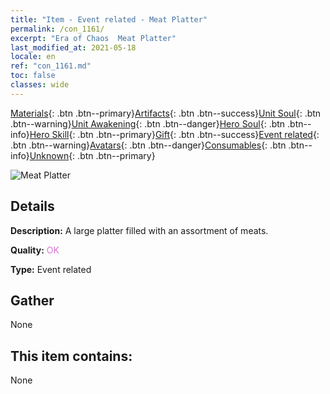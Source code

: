 ```yaml
---
title: "Item - Event related - Meat Platter"
permalink: /con_1161/
excerpt: "Era of Chaos  Meat Platter"
last_modified_at: 2021-05-18
locale: en
ref: "con_1161.md"
toc: false
classes: wide
---
```

 [Materials](/Items/){: .btn .btn--primary}[Artifacts](/Items/Artifacts/){: .btn .btn--success}[Unit Soul](/Items/UnitSoul/){: .btn .btn--warning}[Unit Awakening](/Items/UnitAwakening/){: .btn .btn--danger}[Hero Soul](/Items/HeroSoul/){: .btn .btn--info}[Hero Skill](/Items/HeroSkill/){: .btn .btn--primary}[Gift](/Items/Gift/){: .btn .btn--success}[Event related](/Items/Events/){: .btn .btn--warning}[Avatars](/Items/Avatars/){: .btn .btn--danger}[Consumables](/Items/Consumables/){: .btn .btn--info}[Unknown](/Items/Unknown/){: .btn .btn--primary}

 ![Meat Platter](/images/t/i_8150011.png)

## Details
 **Description:** A large platter filled with an assortment of meats.

 **Quality:** <span style="color: #DA70D6">OK</span>

 **Type:** Event related

## Gather

  None

## This item contains:

  None

